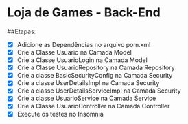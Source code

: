 # Loja de Games - Back-End

##Etapas:

- [x] Adicione as Dependências no arquivo pom.xml
- [x] Crie a Classe Usuario na Camada Model
- [x] Crie a Classe UsuarioLogin na Camada Model
- [x] Crie a Classe UsuarioRepository na Camada Repository
- [x] Crie a classe BasicSecurityConfig na Camada Security
- [x] Crie a classe UserDetailsImpl na Camada Security
- [x] Crie a classe UserDetailsServiceImpl na Camada Security
- [x] Crie a classe UsuarioService na Camada Service
- [x] Crie a Classe UsuarioController na Camada Controller
- [x] Execute os testes no Insomnia
